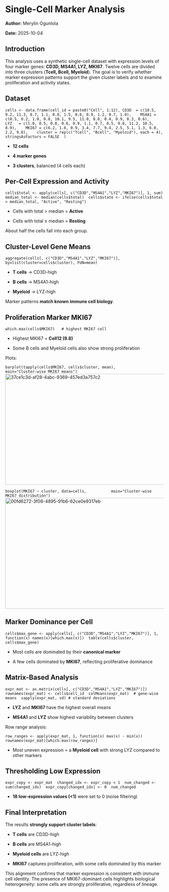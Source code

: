 Single-Cell Marker Analysis
===========================

**Author:** Merylin Ogunlola

**Date:** 2025-10-04

Introduction
------------

This analysis uses a synthetic single-cell dataset with expression levels of four marker genes: **CD3D, MS4A1, LYZ, MKI67**. Twelve cells are divided into three clusters (**Tcell, Bcell, Myeloid**). The goal is to verify whether marker expression patterns support the given cluster labels and to examine proliferation and activity states.

Dataset
-------

`cells <- data.frame(cell_id = paste0("Cell", 1:12),
CD3D  = c(10.5, 9.2, 11.3, 8.7, 1.1, 0.8, 1.5, 0.6, 0.9, 1.2, 0.7, 1.0),    MS4A1 = c(0.5, 0.2, 1.0, 0.8, 10.1, 9.5, 11.0, 8.8, 0.4, 0.9, 0.3, 0.6),    LYZ   = c(1.0, 0.5, 0.8, 0.6, 0.9, 1.1, 0.7, 0.5, 9.8, 11.2, 10.5, 8.9),    MKI67 = c(6.2, 1.8, 0.9, 3.4, 7.7, 9.4, 2.5, 5.1, 1.3, 6.0, 2.2, 9.8),    cluster = rep(c("Tcell", "Bcell", "Myeloid"), each = 4),    stringsAsFactors = FALSE  )   `

*   **12 cells**
    
*   **4 marker genes**
    
*   **3 clusters**, balanced (4 cells each)
    

Per-Cell Expression and Activity
--------------------------------

`cells$total <- apply(cells[, c("CD3D","MS4A1","LYZ","MKI67")], 1, sum)  median_total <- median(cells$total)  cells$state <- ifelse(cells$total > median_total, "Active", "Resting")   `

*   Cells with total > median = **Active**
    
*   Cells with total ≤ median = **Resting**
    

About half the cells fall into each group.

Cluster-Level Gene Means
------------------------

`aggregate(cells[, c("CD3D","MS4A1","LYZ","MKI67")],             by=list(cluster=cells$cluster), FUN=mean)   `

*   **T cells** → CD3D-high
    
*   **B cells** → MS4A1-high
    
*   **Myeloid** → LYZ-high
    

Marker patterns **match known immune cell biology**.

Proliferation Marker MKI67
--------------------------

`which.max(cells$MKI67)   # highest MKI67 cell   `

*   Highest MKI67 = **Cell12 (9.8)**
    
*   Some B cells and Myeloid cells also show strong proliferation
    

Plots:

`barplot(tapply(cells$MKI67, cells$cluster, mean),           main="Cluster-wise MKI67 means")`
<img width="613" height="351" alt="37ce1c3d-af28-4abc-9369-457ed3a757c2" src="https://github.com/user-attachments/assets/306d7859-1c97-4e22-99a9-9b2c05b6e37c" />




`boxplot(MKI67 ~ cluster, data=cells,           main="Cluster-wise MKI67 distribution")`
<img width="613" height="351" alt="00fd6272-3f08-4895-91b6-62ce0e9317eb" src="https://github.com/user-attachments/assets/da04d5de-6f5a-4dca-b1de-2ac834275d41" />




Marker Dominance per Cell
-------------------------

`cells$max_gene <- apply(cells[, c("CD3D","MS4A1","LYZ","MKI67")], 1,                           function(x) names(x)[which.max(x)])  table(cells$cluster, cells$max_gene)   `

*   Most cells are dominated by their **canonical marker**
    
*   A few cells dominated by **MKI67**, reflecting proliferative dominance
    

Matrix-Based Analysis
---------------------

`expr_mat <- as.matrix(cells[, c("CD3D","MS4A1","LYZ","MKI67")])  rownames(expr_mat) <- cells$cell_id  colMeans(expr_mat)  # gene-wise means  sapply(expr_mat, sd) # standard deviations   `

*   **LYZ** and **MKI67** have the highest overall means
    
*   **MS4A1** and **LYZ** show highest variability between clusters
    

Row range analysis:

`row_ranges <- apply(expr_mat, 1, function(x) max(x) - min(x))  rownames(expr_mat)[which.max(row_ranges)]   `

*   Most uneven expression = a **Myeloid cell** with strong LYZ compared to other markers
    

Thresholding Low Expression
---------------------------

`expr_copy <- expr_mat  changed_idx <- expr_copy < 1  num_changed <- sum(changed_idx)  expr_copy[changed_idx] <- 0  num_changed   `

*   **18 low-expression values (<1)** were set to 0 (noise filtering)
    

Final Interpretation
--------------------

The results **strongly support cluster labels**:

*   **T cells** are CD3D-high
    
*   **B cells** are MS4A1-high
    
*   **Myeloid cells** are LYZ-high
    
*   **MKI67** captures proliferation, with some cells dominated by this marker
    

This alignment confirms that marker expression is consistent with immune cell identity. The presence of MKI67-dominant cells highlights biological heterogeneity: some cells are strongly proliferative, regardless of lineage.
